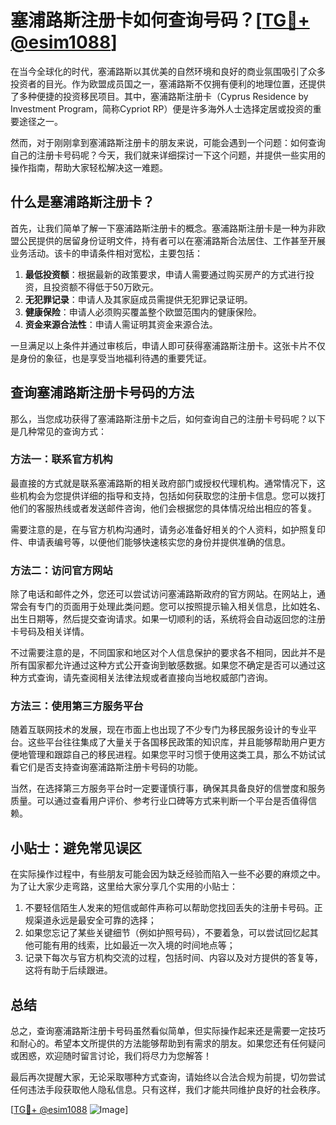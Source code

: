 # 塞浦路斯注册卡如何查询号码？[[TG💪+ @esim1088](https://t.me/s/esim1088)]

在当今全球化的时代，塞浦路斯以其优美的自然环境和良好的商业氛围吸引了众多投资者的目光。作为欧盟成员国之一，塞浦路斯不仅拥有便利的地理位置，还提供了多种便捷的投资移民项目。其中，塞浦路斯注册卡（Cyprus Residence by Investment Program，简称Cypriot RP）便是许多海外人士选择定居或投资的重要途径之一。

然而，对于刚刚拿到塞浦路斯注册卡的朋友来说，可能会遇到一个问题：如何查询自己的注册卡号码呢？今天，我们就来详细探讨一下这个问题，并提供一些实用的操作指南，帮助大家轻松解决这一难题。

## 什么是塞浦路斯注册卡？

首先，让我们简单了解一下塞浦路斯注册卡的概念。塞浦路斯注册卡是一种为非欧盟公民提供的居留身份证明文件，持有者可以在塞浦路斯合法居住、工作甚至开展业务活动。该卡的申请条件相对宽松，主要包括：

1. **最低投资额**：根据最新的政策要求，申请人需要通过购买房产的方式进行投资，且投资额不得低于50万欧元。
2. **无犯罪记录**：申请人及其家庭成员需提供无犯罪记录证明。
3. **健康保险**：申请人必须购买覆盖整个欧盟范围内的健康保险。
4. **资金来源合法性**：申请人需证明其资金来源合法。

一旦满足以上条件并通过审核后，申请人即可获得塞浦路斯注册卡。这张卡片不仅是身份的象征，也是享受当地福利待遇的重要凭证。

## 查询塞浦路斯注册卡号码的方法

那么，当您成功获得了塞浦路斯注册卡之后，如何查询自己的注册卡号码呢？以下是几种常见的查询方式：

### 方法一：联系官方机构

最直接的方式就是联系塞浦路斯的相关政府部门或授权代理机构。通常情况下，这些机构会为您提供详细的指导和支持，包括如何获取您的注册卡信息。您可以拨打他们的客服热线或者发送邮件咨询，他们会根据您的具体情况给出相应的答复。

需要注意的是，在与官方机构沟通时，请务必准备好相关的个人资料，如护照复印件、申请表编号等，以便他们能够快速核实您的身份并提供准确的信息。

### 方法二：访问官方网站

除了电话和邮件之外，您还可以尝试访问塞浦路斯政府的官方网站。在网站上，通常会有专门的页面用于处理此类问题。您可以按照提示输入相关信息，比如姓名、出生日期等，然后提交查询请求。如果一切顺利的话，系统将会自动返回您的注册卡号码及相关详情。

不过需要注意的是，不同国家和地区对个人信息保护的要求各不相同，因此并不是所有国家都允许通过这种方式公开查询到敏感数据。如果您不确定是否可以通过这种方式查询，请先查阅相关法律法规或者直接向当地权威部门咨询。

### 方法三：使用第三方服务平台

随着互联网技术的发展，现在市面上也出现了不少专门为移民服务设计的专业平台。这些平台往往集成了大量关于各国移民政策的知识库，并且能够帮助用户更方便地管理和跟踪自己的移民进程。如果您平时习惯于使用这类工具，那么不妨试试看它们是否支持查询塞浦路斯注册卡号码的功能。

当然，在选择第三方服务平台时一定要谨慎行事，确保其具备良好的信誉度和服务质量。可以通过查看用户评价、参考行业口碑等方式来判断一个平台是否值得信赖。

## 小贴士：避免常见误区

在实际操作过程中，有些朋友可能会因为缺乏经验而陷入一些不必要的麻烦之中。为了让大家少走弯路，这里给大家分享几个实用的小贴士：

1. 不要轻信陌生人发来的短信或邮件声称可以帮助您找回丢失的注册卡号码。正规渠道永远是最安全可靠的选择；
2. 如果您忘记了某些关键细节（例如护照号码），不要着急，可以尝试回忆起其他可能有用的线索，比如最近一次入境的时间地点等；
3. 记录下每次与官方机构交流的过程，包括时间、内容以及对方提供的答复等，这将有助于后续跟进。

## 总结

总之，查询塞浦路斯注册卡号码虽然看似简单，但实际操作起来还是需要一定技巧和耐心的。希望本文所提供的方法能够帮助到有需求的朋友。如果您还有任何疑问或困惑，欢迎随时留言讨论，我们将尽力为您解答！

最后再次提醒大家，无论采取哪种方式查询，请始终以合法合规为前提，切勿尝试任何违法手段获取他人隐私信息。只有这样，我们才能共同维护良好的社会秩序。

[[TG💪+ @esim1088](https://t.me/s/esim1088) ![Image](https://i.postimg.cc/4NQfJmqS/Snipaste-2025-05-13-00-14-12.png)]